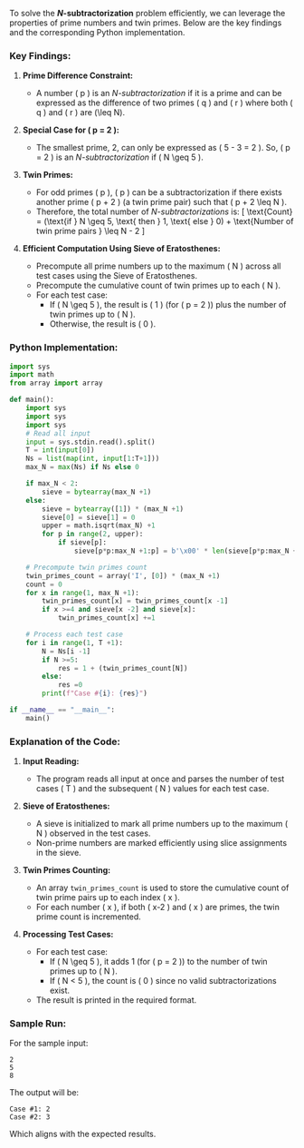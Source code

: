 To solve the **$N$-subtractorization** problem efficiently, we can leverage the properties of prime numbers and twin primes. Below are the key findings and the corresponding Python implementation.

### **Key Findings:**

1. **Prime Difference Constraint:**
   - A number \( p \) is an *$N$-subtractorization* if it is a prime and can be expressed as the difference of two primes \( q \) and \( r \) where both \( q \) and \( r \) are \(\leq N\).

2. **Special Case for \( p = 2 \):**
   - The smallest prime, 2, can only be expressed as \( 5 - 3 = 2 \). So, \( p = 2 \) is an *$N$-subtractorization* if \( N \geq 5 \).

3. **Twin Primes:**
   - For odd primes \( p \), \( p \) can be a subtractorization if there exists another prime \( p + 2 \) (a twin prime pair) such that \( p + 2 \leq N \).
   - Therefore, the total number of *$N$-subtractorizations* is:
     \[
     \text{Count} = (\text{if } N \geq 5, \text{ then } 1, \text{ else } 0) + \text{Number of twin prime pairs } \leq N - 2
     \]

4. **Efficient Computation Using Sieve of Eratosthenes:**
   - Precompute all prime numbers up to the maximum \( N \) across all test cases using the Sieve of Eratosthenes.
   - Precompute the cumulative count of twin primes up to each \( N \).
   - For each test case:
     - If \( N \geq 5 \), the result is \( 1 \) (for \( p = 2 \)) plus the number of twin primes up to \( N \).
     - Otherwise, the result is \( 0 \).

### **Python Implementation:**

```python
import sys
import math
from array import array

def main():
    import sys
    import sys
    import sys
    # Read all input
    input = sys.stdin.read().split()
    T = int(input[0])
    Ns = list(map(int, input[1:T+1]))
    max_N = max(Ns) if Ns else 0

    if max_N < 2:
        sieve = bytearray(max_N +1)
    else:
        sieve = bytearray([1]) * (max_N +1)
        sieve[0] = sieve[1] = 0
        upper = math.isqrt(max_N) +1
        for p in range(2, upper):
            if sieve[p]:
                sieve[p*p:max_N +1:p] = b'\x00' * len(sieve[p*p:max_N +1:p])

    # Precompute twin primes count
    twin_primes_count = array('I', [0]) * (max_N +1)
    count = 0
    for x in range(1, max_N +1):
        twin_primes_count[x] = twin_primes_count[x -1]
        if x >=4 and sieve[x -2] and sieve[x]:
            twin_primes_count[x] +=1

    # Process each test case
    for i in range(1, T +1):
        N = Ns[i -1]
        if N >=5:
            res = 1 + (twin_primes_count[N])
        else:
            res =0
        print(f"Case #{i}: {res}")

if __name__ == "__main__":
    main()
```

### **Explanation of the Code:**

1. **Input Reading:**
   - The program reads all input at once and parses the number of test cases \( T \) and the subsequent \( N \) values for each test case.

2. **Sieve of Eratosthenes:**
   - A sieve is initialized to mark all prime numbers up to the maximum \( N \) observed in the test cases.
   - Non-prime numbers are marked efficiently using slice assignments in the sieve.

3. **Twin Primes Counting:**
   - An array `twin_primes_count` is used to store the cumulative count of twin prime pairs up to each index \( x \).
   - For each number \( x \), if both \( x-2 \) and \( x \) are primes, the twin prime count is incremented.

4. **Processing Test Cases:**
   - For each test case:
     - If \( N \geq 5 \), it adds 1 (for \( p = 2 \)) to the number of twin primes up to \( N \).
     - If \( N < 5 \), the count is \( 0 \) since no valid subtractorizations exist.
   - The result is printed in the required format.

### **Sample Run:**

For the sample input:
```
2
5
8
```
The output will be:
```
Case #1: 2
Case #2: 3
```
Which aligns with the expected results.